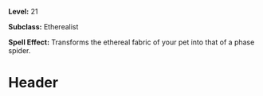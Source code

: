 <!-- TITLE: Spell: Pet Illusion Phase Spider -->
<!-- SUBTITLE:  -->

**Level:** 21

**Subclass:** Etherealist

**Spell Effect:** Transforms the ethereal fabric of your pet into that of a phase spider.

# Header